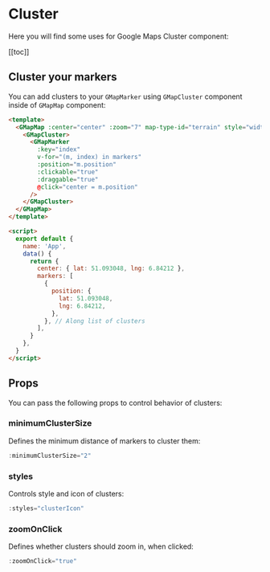 # Cluster

Here you will find some uses for Google Maps Cluster component:

[[toc]]

## Cluster your markers

You can add clusters to your `GMapMarker` using `GMapCluster` component inside of `GMapMap` component:

```html
<template>
  <GMapMap :center="center" :zoom="7" map-type-id="terrain" style="width: 500px; height: 300px">
    <GMapCluster>
      <GMapMarker
        :key="index"
        v-for="(m, index) in markers"
        :position="m.position"
        :clickable="true"
        :draggable="true"
        @click="center = m.position"
      />
    </GMapCluster>
  </GMapMap>
</template>

<script>
  export default {
    name: 'App',
    data() {
      return {
        center: { lat: 51.093048, lng: 6.84212 },
        markers: [
          {
            position: {
              lat: 51.093048,
              lng: 6.84212,
            },
          }, // Along list of clusters
        ],
      }
    },
  }
</script>
```

## Props

You can pass the following props to control behavior of clusters:

### minimumClusterSize

Defines the minimum distance of markers to cluster them:

```js
:minimumClusterSize="2"
```

### styles

Controls style and icon of clusters:

```js
:styles="clusterIcon"
```

### zoomOnClick

Defines whether clusters should zoom in, when clicked:

```js
:zoomOnClick="true"
```
